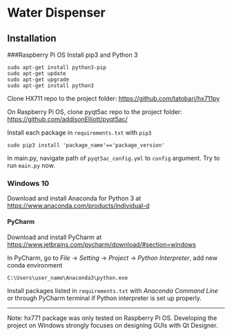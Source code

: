 # Water Dispenser

## Installation

###Raspberry Pi OS
Install pip3 and Python 3
```
sudo apt-get install python3-pip
sudo apt-get update 
sudo apt-get upgrade
sudo apt-get install python3
``` 
Clone HX711 repo to the project folder: https://github.com/tatobari/hx711py
<br/>

On Raspberry Pi OS, clone pyqt5ac repo to the project folder: https://github.com/addisonElliott/pyqt5ac/ 
<br />

Install each package in ```requirements.txt``` with ```pip3``` 
```
sudo pip3 install 'package_name'=='package_version'
```

In main.py, navigate path of ```pyqt5ac_config.yml``` to ```config``` argument. Try to run ```main.py``` now. 

### Windows 10
Download and install Anaconda for Python 3 at https://www.anaconda.com/products/individual-d

#### PyCharm
Download and install PyCharm at https://www.jetbrains.com/pycharm/download/#section=windows

In PyCharm, go to *File* -> *Setting* -> *Project* -> *Python Interpreter*, add new conda environment 
```
C:\Users\user_name\Anaconda3\python.exe
```

Install packages listed in ```requirements.txt``` with *Anaconda Command Line* or through PyCharm terminal
if Python interpreter is set up properly.

---
Note: hx771 package was only tested on Raspberry Pi OS. Developing the project on Windows strongly focuses on designing
GUIs with Qt Designer.

